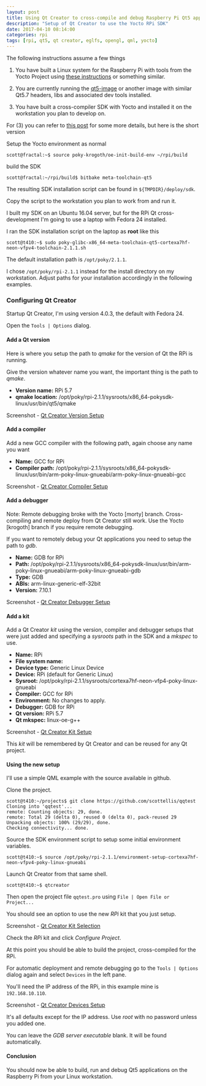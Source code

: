 ```yaml
---
layout: post
title: Using Qt Creator to cross-compile and debug Raspberry Pi Qt5 apps 
description: "Setup of Qt Creator to use the Yocto RPi SDK"
date: 2017-04-10 08:14:00
categories: rpi
tags: [rpi, qt5, qt creator, eglfs, opengl, qml, yocto]
---
```


The following instructions assume a few things

1) You have built a Linux system for the Raspberry Pi with tools from the Yocto Project using [these instructions][yocto-jumpnow-build] or something similar.

2) You are currently running the [qt5-image][qt5-image] or another image with similar Qt5.7 headers, libs and associated dev tools installed.  

3) You have built a cross-compiler SDK with Yocto and installed it on the workstation you plan to develop on.

For (3) you can refer to [this post][rpi-qt5-qml-dev] for some more details, but here is the short version 

Setup the Yocto environment as normal

    scott@fractal:~$ source poky-krogoth/oe-init-build-env ~/rpi/build

build the SDK

    scott@fractal:~/rpi/build$ bitbake meta-toolchain-qt5

The resulting SDK installation script can be found in `${TMPDIR}/deploy/sdk`. 

Copy the script to the workstation you plan to work from and run it.

I built my SDK on an Ubuntu 16.04 server, but for the RPi Qt cross-development I'm going to use a laptop with Fedora 24 installed.

I ran the SDK installation script on the laptop as **root** like this

    scott@t410:~$ sudo poky-glibc-x86_64-meta-toolchain-qt5-cortexa7hf-neon-vfpv4-toolchain-2.1.1.sh

The default installation path is `/opt/poky/2.1.1`.

I chose `/opt/poky/rpi-2.1.1` instead for the install directory on my workstation. Adjust paths for your installation accordingly in the following examples.

### Configuring Qt Creator

Startup Qt Creator, I'm using version 4.0.3, the default with Fedora 24.

Open the `Tools | Options` dialog.
 
#### Add a Qt version

Here is where you setup the path to *qmake* for the version of Qt the RPi is running.

Give the version whatever name you want, the important thing is the path to *qmake*.

* **Version name:** RPi 5.7
* **qmake location:** /opt/poky/rpi-2.1.1/sysroots/x86_64-pokysdk-linux/usr/bin/qt5/qmake

Screenshot - [Qt Creator Version Setup][qtcreator-version-screenshot]

#### Add a compiler

Add a new GCC compiler with the following path, again choose any name you want

* **Name:** GCC for RPi
* **Compiler path:** /opt/poky/rpi-2.1.1/sysroots/x86_64-pokysdk-linux/usr/bin/arm-poky-linux-gnueabi/arm-poky-linux-gnueabi-gcc

Screenshot - [Qt Creator Compiler Setup][qtcreator-compiler-screenshot]

#### Add a debugger

Note: Remote debugging broke with the Yocto [morty] branch. Cross-compiling and remote deploy from Qt Creator still work. Use the Yocto [krogoth] branch if you require remote debugging. 

If you want to remotely debug your Qt applications you need to setup the path to *gdb*.

* **Name:** GDB for RPi
* **Path:** /opt/poky/rpi-2.1.1/sysroots/x86_64-pokysdk-linux/usr/bin/arm-poky-linux-gnueabi/arm-poky-linux-gnueabi-gdb
* **Type:** GDB
* **ABIs:** arm-linux-generic-elf-32bit
* **Version:** 7.10.1

Screenshot - [Qt Creator Debugger Setup][qtcreator-debugger-screenshot]

#### Add a kit

Add a Qt Creator *kit* using the version, compiler and debugger setups that were just added and specifying a *sysroots* path in the SDK and a *mkspec* to use.

* **Name:** RPi
* **File system name:**
* **Device type:** Generic Linux Device
* **Device:** RPi (default for Generic Linux)
* **Sysroot:** /opt/poky/rpi-2.1.1/sysroots/cortexa7hf-neon-vfp4-poky-linux-gnueabi
* **Compiler:** GCC for RPi
* **Environment:** No changes to apply.
* **Debugger:** GDB for RPi
* **Qt version:** RPi 5.7
* **Qt mkspec:** linux-oe-g++

Screenshot - [Qt Creator Kit Setup][qtcreator-kit-screenshot]

This *kit* will be remembered by Qt Creator and can be reused for any Qt project.

#### Using the new setup

I'll use a simple QML example with the source available in github.

Clone the project.

    scott@t410:~/projects$ git clone https://github.com/scottellis/qqtest
    Cloning into 'qqtest'...
    remote: Counting objects: 29, done.
    remote: Total 29 (delta 0), reused 0 (delta 0), pack-reused 29
    Unpacking objects: 100% (29/29), done.
    Checking connectivity... done.

Source the SDK environment script to setup some initial environment variables.

    scott@t410:~$ source /opt/poky/rpi-2.1.1/environment-setup-cortexa7hf-neon-vfpv4-poky-linux-gnueabi

Launch Qt Creator from that same shell.

    scott@t410:~$ qtcreator

Then open the project file `qqtest.pro` using `File | Open File or Project...`

You should see an option to use the new *RPi* kit that you just setup.

Screenshot - [Qt Creator Kit Selection][qtcreator-choose-kit-screenshot]

Check the *RPi* kit and click *Configure Project*.

At this point you should be able to build the project, cross-compiled for the RPi.

For automatic deployment and remote debugging go to the `Tools | Options` dialog again and select `Devices` in the left pane.

You'll need the IP address of the RPi, in this example mine is `192.168.10.110`.

Screenshot - [Qt Creator Devices Setup][qtcreator-devices-screenshot]

It's all defaults except for the IP address. Use *root* with no password unless you added one.

You can leave the *GDB server executable* blank. It will be found automatically.

#### Conclusion

You should now be able to build, run and debug Qt5 applications on the Raspberry Pi from your Linux workstation.


[yocto-jumpnow-build]: http://www.jumpnowtek.com/rpi/Raspberry-Pi-Systems-with-Yocto.html
[qt5-image]: https://github.com/jumpnow/meta-rpi/blob/krogoth/images/qt5-image.bb
[rpi-qt5-qml-dev]: http://www.jumpnowtek.com/rpi/Qt5-and-QML-Development-with-the-Raspberry-Pi.html
[qtcreator-version-screenshot]: http://www.jumpnowtek.com/assets/qtcreator-version.png
[qtcreator-compiler-screenshot]: http://www.jumpnowtek.com/assets/qtcreator-compiler.png
[qtcreator-debugger-screenshot]: http://www.jumpnowtek.com/assets/qtcreator-debugger.png
[qtcreator-kit-screenshot]: http://www.jumpnowtek.com/assets/qtcreator-kit.png
[qtcreator-choose-kit-screenshot]: http://www.jumpnowtek.com/assets/qtcreator-choose-kit.png
[qtcreator-devices-screenshot]: http://www.jumpnowtek.com/assets/qtcreator-devices.png










